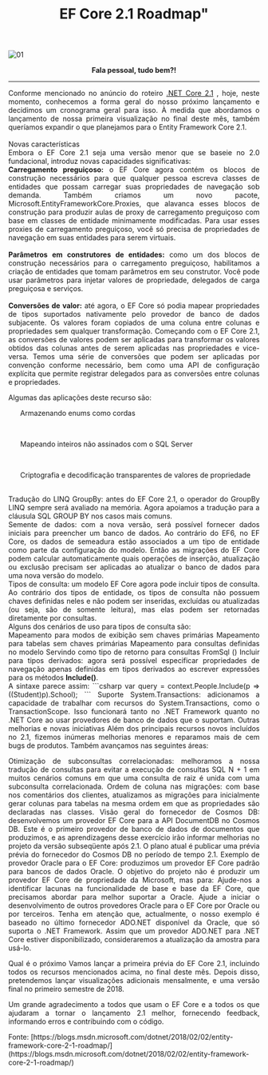 ﻿---
title: EF Core 2.1 Roadmap"
comments: true
excerpt_separator: "Ler mais"
categories:
  - Roadmap
tags:
  - Roadmap
---

![01]({{site.url}}{{site.baseurl}}/assets/images/efcoretopo.jpg)

<center><strong>Fala pessoal, tudo bem?!</strong></center>
<hr>


<div style="text-align: justify;">
Conforme mencionado no anúncio do roteiro <a href="https://blogs.msdn.microsoft.com/dotnet/2018/02/02/net-core-2-1-roadmap/" alt="">.NET Core 2.1</a> , hoje, neste momento, conhecemos a forma geral do nosso próximo lançamento e decidimos um cronograma geral para isso. À medida que abordamos o lançamento de nossa primeira visualização no final deste mês, também queríamos expandir o que planejamos para o Entity Framework Core 2.1.
</div>
<br>
<div style="text-align: justify;">
Novas características<br>
Embora o EF Core 2.1 seja uma versão menor que se baseie no 2.0 fundacional, introduz novas capacidades significativas:
</div>

<div style="text-align: justify;">
<strong>Carregamento preguiçoso:</strong> o EF Core agora contém os blocos de construção necessários para que qualquer pessoa escreva classes de entidades que possam carregar suas propriedades de navegação sob demanda. Também criamos um novo pacote, Microsoft.EntityFrameworkCore.Proxies, que alavanca esses blocos de construção para produzir aulas de proxy de carregamento preguiçoso com base em classes de entidade minimamente modificadas. Para usar esses proxies de carregamento preguiçoso, você só precisa de propriedades de navegação em suas entidades para serem virtuais.
<br><br>
<strong>Parâmetros em construtores de entidades:</strong> como um dos blocos de construção necessários para o carregamento preguiçoso, habilitamos a criação de entidades que tomam parâmetros em seu construtor. Você pode usar parâmetros para injetar valores de propriedade, delegados de carga preguiçosa e serviços.
<br><br>
<strong>Conversões de valor:</strong> até agora, o EF Core só podia mapear propriedades de tipos suportados nativamente pelo provedor de banco de dados subjacente. Os valores foram copiados de uma coluna entre colunas e propriedades sem qualquer transformação. Começando com o EF Core 2.1, as conversões de valores podem ser aplicadas para transformar os valores obtidos das colunas antes de serem aplicadas nas propriedades e vice-versa. Temos uma série de conversões que podem ser aplicadas por convenção conforme necessário, bem como uma API de configuração explícita que permite registrar delegados para as conversões entre colunas e propriedades.
<br>

Algumas das aplicações deste recurso são:<br>
<ul>Armazenando enums como cordas</ul><br>
<ul>Mapeando inteiros não assinados com o SQL Server</ul><br>
<ul>Criptografia e decodificação transparentes de valores de propriedade</ul><br>
Tradução do LINQ GroupBy: antes do EF Core 2.1, o operador do GroupBy LINQ sempre será avaliado na memória. Agora apoiamos a tradução para a cláusula SQL GROUP BY nos casos mais comuns.<br>
Semente de dados: com a nova versão, será possível fornecer dados iniciais para preencher um banco de dados. Ao contrário do EF6, no EF Core, os dados de semeadura estão associados a um tipo de entidade como parte da configuração do modelo. Então as migrações do EF Core podem calcular automaticamente quais operações de inserção, atualização ou exclusão precisam ser aplicadas ao atualizar o banco de dados para uma nova versão do modelo.<br>
Tipos de consulta: um modelo EF Core agora pode incluir tipos de consulta. Ao contrário dos tipos de entidade, os tipos de consulta não possuem chaves definidas neles e não podem ser inseridas, excluídas ou atualizadas (ou seja, são de somente leitura), mas elas podem ser retornadas diretamente por consultas. <br>
Alguns dos cenários de uso para tipos de consulta são:<br>
Mapeamento para modos de exibição sem chaves primárias
Mapeamento para tabelas sem chaves primárias
Mapeamento para consultas definidas no modelo
Servindo como tipo de retorno para consultas FromSql ()
Incluir para tipos derivados: agora será possível especificar propriedades de navegação apenas definidas em tipos derivados ao escrever expressões para os métodos <b>Include()</b>.<br>
A sintaxe parece assim:
```csharp
var query = context.People.Include(p => ((Student)p).School);
```
Suporte System.Transactions: adicionamos a capacidade de trabalhar com recursos do System.Transactions, como o TransactionScope. Isso funcionará tanto no .NET Framework quanto no .NET Core ao usar provedores de banco de dados que o suportam.
Outras melhorias e novas iniciativas
Além dos principais recursos novos incluídos no 2.1, fizemos inúmeras melhorias menores e reparamos mais de cem bugs de produtos. Também avançamos nas seguintes áreas:

Otimização de subconsultas correlacionadas: melhoramos a nossa tradução de consultas para evitar a execução de consultas SQL N + 1 em muitos cenários comuns em que uma consulta de raiz é unida com uma subconsulta correlacionada.
Ordem de coluna nas migrações: com base nos comentários dos clientes, atualizamos as migrações para inicialmente gerar colunas para tabelas na mesma ordem em que as propriedades são declaradas nas classes.
Visão geral do fornecedor de Cosmos DB: desenvolvemos um provedor EF Core para a API DocumentDB no Cosmos DB. Este é o primeiro provedor de banco de dados de documentos que produzimos, e as aprendizagens desse exercício irão informar melhorias no projeto da versão subseqüente após 2.1. O plano atual é publicar uma prévia prévia do fornecedor do Cosmos DB no período de tempo 2.1.
Exemplo de provedor Oracle para o EF Core: produzimos um provedor EF Core padrão para bancos de dados Oracle. O objetivo do projeto não é produzir um provedor EF Core de propriedade da Microsoft, mas para:
Ajude-nos a identificar lacunas na funcionalidade de base e base da EF Core, que precisamos abordar para melhor suportar a Oracle.
Ajude a iniciar o desenvolvimento de outros provedores Oracle para o EF Core por Oracle ou por terceiros.
Tenha em atenção que, actualmente, o nosso exemplo é baseado no último fornecedor ADO.NET disponível da Oracle, que só suporta o .NET Framework. Assim que um provedor ADO.NET para .NET Core estiver disponibilizado, consideraremos a atualização da amostra para usá-lo.

Qual é o próximo
Vamos lançar a primeira prévia do EF Core 2.1, incluindo todos os recursos mencionados acima, no final deste mês. Depois disso, pretendemos lançar visualizações adicionais mensalmente, e uma versão final no primeiro semestre de 2018.

Um grande agradecimento a todos que usam o EF Core e a todos os que ajudaram a tornar o lançamento 2.1 melhor, fornecendo feedback, informando erros e contribuindo com o código.

</div>
Fonte: [https://blogs.msdn.microsoft.com/dotnet/2018/02/02/entity-framework-core-2-1-roadmap/](https://blogs.msdn.microsoft.com/dotnet/2018/02/02/entity-framework-core-2-1-roadmap/)